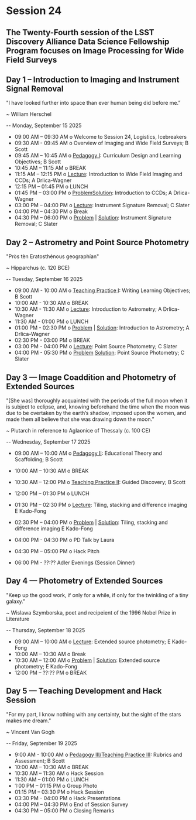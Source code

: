 # Session 24
## The Twenty-Fourth session of the LSST Discovery Alliance Data Science Fellowship Program focuses on Image Processing for Wide Field Surveys

## Day 1 – Introduction to Imaging and Instrument Signal Removal 

"I have looked further into space than ever human being did before me.”

~ William Herschel 

-- 
Monday, September 15 2025

* 09:00 AM – 09:30 AM o Welcome to Session 24, Logistics, Icebreakers
* 09:30 AM - 09:45 AM o Overview of Imaging and Wide Field Surveys; B Scott
* 09:45 AM – 10:45 AM o [Pedagogy I](): Curriculum Design and Learning Objectives; B Scott 
* 10:45 AM – 11:15 AM o BREAK
* 11:15 AM – 12:15 PM o [Lecture](): Introduction to Wide Field Imaging and CCDs; A Drlica-Wagner  
* 12:15 PM – 01:45 PM o LUNCH
* 01:45 PM – 03:00 PM o [Problem]()[Solution](): Introduction to CCDs; A Drlica-Wagner  
* 03:00 PM – 04:00 PM o [Lecture](): Instrument Signature Removal; C Slater 
* 04:00 PM – 04:30 PM o Break
* 04:30 PM – 06:00 PM o [Problem]() | [Solution](): Instrument Signature Removal; C Slater 

## Day 2 – Astrometry and Point Source Photometry 

"Pròs tèn Eratosthénous geographían"

~ Hipparchus (c. 120 BCE) 


-- 
Tuesday, September 16 2025 

* 09:00 AM - 10:00 AM o [Teaching Practice I](): Writing Learning Objectives; B Scott 
* 10:00 AM - 10:30 AM o BREAK
* 10:30 AM - 11:30 AM o [Lecture](): Introduction to Astrometry; A Drlica-Wagner 
* 11:30 AM - 01:00 PM o LUNCH
* 01:00 PM - 02:30 PM o [Problem]() | [Solution](): Introduction to Astrometry; A Drlica-Wagner 
* 02:30 PM - 03:00 PM o BREAK 
* 03:00 PM - 04:00 PM o [Lecture](): Point Source Photometry; C Slater
* 04:00 PM - 05:30 PM o [Problem]() [Solution](): Point Source Photometry; C Slater


## Day 3 — Image Coaddition and Photometry of Extended Sources 

"[She was] thoroughly acquainted with the periods of the full moon when it is subject to eclipse, and, knowing beforehand the time when the moon was due to be overtaken by the earth’s shadow, imposed upon the women, and made them all believe that she was drawing down the moon.”

~ Plutarch in reference to Aglaonice of Thessaly (c. 100 CE) 

--
Wednesday, September 17 2025

* 09:00 AM – 10:00 AM o [Pedagogy II](): Educational Theory and Scaffolding; B Scott 
* 10:00 AM – 10:30 AM o BREAK
* 10:30 AM – 12:00 PM o [Teaching Practice II](): Guided Discovery; B Scott 
* 12:00 PM – 01:30 PM o LUNCH
* 01:30 PM – 02:30 PM o [Lecture](): Tiling, stacking and difference imaging E Kado-Fong
* 02:30 PM – 04:00 PM o [Problem]() | [Solution](): Tiling, stacking and difference imaging E Kado-Fong
* 04:00 PM - 04:30 PM o PD Talk by Laura
* 04:30 PM – 05:00 PM o Hack Pitch

* 06:00 PM - ??:??  Adler Evenings (Session Dinner) 

## Day 4 — Photometry of Extended Sources 

"Keep up the good work, if only for a while, if only for the twinkling of a tiny galaxy."

~ Wislawa Szymborska, poet and recipeient of the 1996 Nobel Prize in Literature 

-- 
Thursday, September 18 2025

* 09:00 AM – 10:00 AM o [Lecture](): Extended source photometry; E Kado-Fong
* 10:00 AM – 10:30 AM o Break
* 10:30 AM – 12:00 AM o [Problem]() | [Solution](): Extended source photometry; E Kado-Fong
* 12:00 PM – ??:?? PM o BREAK

## Day 5 — Teaching Development and Hack Session

"For my part, I know nothing with any certainty, but the sight of the stars makes me dream."

~ Vincent Van Gogh

-- 
Friday, September 19 2025 

* 9:00 AM - 10:00 AM o [Pedagogy III/Teaching Practice III](): Rubrics and Assessment; B Scott
* 10:00 AM – 10:30 AM o BREAK
* 10:30 AM – 11:30 AM o Hack Session 
* 11:30 AM – 01:00 PM o LUNCH
* 1:00 PM – 01:15 PM o Group Photo
* 01:15 PM – 03:30 PM o Hack Session 
* 03:30 PM - 04:00 PM o Hack Presentations
* 04:00 PM – 04:30 PM o End of Session Survey 
* 04:30 PM – 05:00 PM o Closing Remarks
